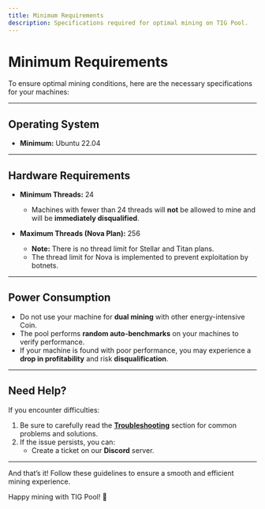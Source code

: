 ```yaml
---
title: Minimum Requirements  
description: Specifications required for optimal mining on TIG Pool.  
---
```


# Minimum Requirements  

To ensure optimal mining conditions, here are the necessary specifications for your machines:  

---

## Operating System  

- **Minimum:** Ubuntu 22.04  

---

## Hardware Requirements  

- **Minimum Threads:** 24  
  - Machines with fewer than 24 threads will **not** be allowed to mine and will be **immediately disqualified**.  

- **Maximum Threads (Nova Plan):** 256  
  - **Note:** There is no thread limit for Stellar and Titan plans.  
  - The thread limit for Nova is implemented to prevent exploitation by botnets.  

---

## Power Consumption  

- Do not use your machine for **dual mining** with other energy-intensive Coin.  
- The pool performs **random auto-benchmarks** on your machines to verify performance.  
- If your machine is found with poor performance, you may experience a **drop in profitability** and risk **disqualification**.  

---

## Need Help?  

If you encounter difficulties:  
1. Be sure to carefully read the **[Troubleshooting](#)** section for common problems and solutions.  
2. If the issue persists, you can:  
   - Create a ticket on our **Discord** server.  
---

And that’s it! Follow these guidelines to ensure a smooth and efficient mining experience.  

Happy mining with TIG Pool! 🚀  
